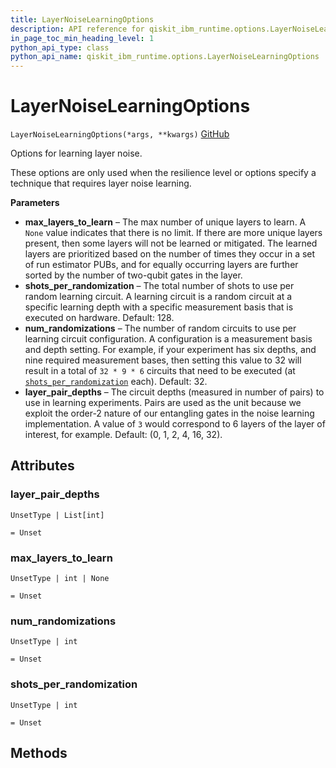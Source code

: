 ```yaml
---
title: LayerNoiseLearningOptions
description: API reference for qiskit_ibm_runtime.options.LayerNoiseLearningOptions
in_page_toc_min_heading_level: 1
python_api_type: class
python_api_name: qiskit_ibm_runtime.options.LayerNoiseLearningOptions
---
```


# LayerNoiseLearningOptions

<span id="qiskit_ibm_runtime.options.LayerNoiseLearningOptions" />

`LayerNoiseLearningOptions(*args, **kwargs)` [GitHub](https://github.com/Qiskit/qiskit-ibm-runtime/tree/stable/0.21/qiskit_ibm_runtime/options/layer_noise_learning_options.py#L28-L75 "view source code")

Options for learning layer noise.

<Admonition title="Note" type="note">
  These options are only used when the resilience level or options specify a technique that requires layer noise learning.
</Admonition>

**Parameters**

*   **max\_layers\_to\_learn** – The max number of unique layers to learn. A `None` value indicates that there is no limit. If there are more unique layers present, then some layers will not be learned or mitigated. The learned layers are prioritized based on the number of times they occur in a set of run estimator PUBs, and for equally occurring layers are further sorted by the number of two-qubit gates in the layer.
*   **shots\_per\_randomization** – The total number of shots to use per random learning circuit. A learning circuit is a random circuit at a specific learning depth with a specific measurement basis that is executed on hardware. Default: 128.
*   **num\_randomizations** – The number of random circuits to use per learning circuit configuration. A configuration is a measurement basis and depth setting. For example, if your experiment has six depths, and nine required measurement bases, then setting this value to 32 will result in a total of `32 * 9 * 6` circuits that need to be executed (at [`shots_per_randomization`](#qiskit_ibm_runtime.options.LayerNoiseLearningOptions.shots_per_randomization "qiskit_ibm_runtime.options.LayerNoiseLearningOptions.shots_per_randomization") each). Default: 32.
*   **layer\_pair\_depths** – The circuit depths (measured in number of pairs) to use in learning experiments. Pairs are used as the unit because we exploit the order-2 nature of our entangling gates in the noise learning implementation. A value of `3` would correspond to 6 layers of the layer of interest, for example. Default: (0, 1, 2, 4, 16, 32).

## Attributes

<span id="qiskit_ibm_runtime.options.LayerNoiseLearningOptions.layer_pair_depths" />

### layer\_pair\_depths

`UnsetType | List[int]`

`= Unset`

<span id="qiskit_ibm_runtime.options.LayerNoiseLearningOptions.max_layers_to_learn" />

### max\_layers\_to\_learn

`UnsetType | int | None`

`= Unset`

<span id="qiskit_ibm_runtime.options.LayerNoiseLearningOptions.num_randomizations" />

### num\_randomizations

`UnsetType | int`

`= Unset`

<span id="qiskit_ibm_runtime.options.LayerNoiseLearningOptions.shots_per_randomization" />

### shots\_per\_randomization

`UnsetType | int`

`= Unset`

## Methods

